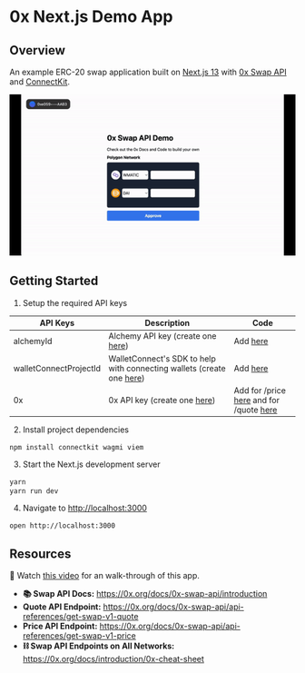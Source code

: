# 0x Next.js Demo App

## Overview

An example ERC-20 swap application built on [Next.js 13](https://nextjs.org/) with [0x Swap API](https://0x.org/docs/0x-swap-api/introduction) and [ConnectKit](https://docs.family.co/connectkit#connectkit).

![](https://raw.githubusercontent.com/0xProject/0x-nextjs-demo-app/main/public/demo.gif)

## Getting Started

1. Setup the required API keys

| **API Keys**           | **Description**                                                                                                        | **Code**                                                                                                                                                                                                        |
| ---------------------- | ---------------------------------------------------------------------------------------------------------------------- | --------------------------------------------------------------------------------------------------------------------------------------------------------------------------------------------------------------- |
| alchemyId              | Alchemy API key (create one [here](https://docs.alchemy.com/docs/alchemy-quickstart-guide#1key-create-an-alchemy-key)) | Add [here](https://github.com/0xProject/0x-nextjs-demo-app/blob/main/pages/_app.tsx#L14)                                                                                                                        |
| walletConnectProjectId | WalletConnect's SDK to help with connecting wallets (create one [here](https://cloud.walletconnect.com/sign-in))       | Add [here](https://github.com/0xProject/0x-nextjs-demo-app/blob/main/pages/_app.tsx#L15)                                                                                                                        |
| 0x                     | 0x API key (create one [here](https://0x.org/docs/introduction/getting-started))                                       | Add for /price [here](https://github.com/0xProject/0x-nextjs-demo-app/blob/main/pages/api/price.ts#L18) and for /quote [here](https://github.com/0xProject/0x-nextjs-demo-app/blob/main/pages/api/quote.ts#L18) |

2. Install project dependencies

```
npm install connectkit wagmi viem
```

3. Start the Next.js development server

```
yarn
yarn run dev
```

4. Navigate to [http://localhost:3000](http://localhost:3000)

```
open http://localhost:3000
```

## Resources

🎥 Watch [this video](https://www.youtube.com/watch?v=P1ECx9zKQiU) for an walk-through of this app.

- **📚 Swap API Docs:** https://0x.org/docs/0x-swap-api/introduction
- **Quote API Endpoint:** https://0x.org/docs/0x-swap-api/api-references/get-swap-v1-quote
- **Price API Endpoint:** https://0x.org/docs/0x-swap-api/api-references/get-swap-v1-price
- **⛓️ Swap API Endpoints on All Networks:** https://0x.org/docs/introduction/0x-cheat-sheet
